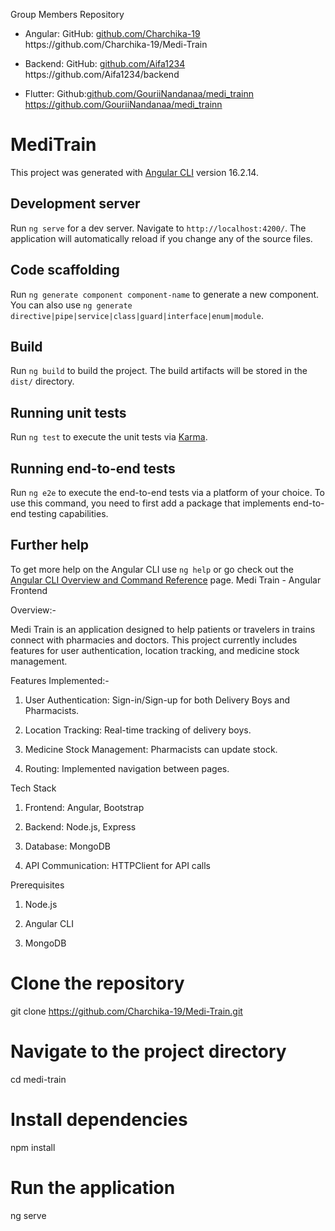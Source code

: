 Group Members Repository

- Angular: GitHub: [github.com/Charchika-19](<[https://github.com/Charchika-19.(https://github.com/Charchika-19/Medi-Train)>)
  https://github.com/Charchika-19/Medi-Train

- Backend: GitHub: [github.com/Aifa1234](<[https://github.com/Aifa1234.(https://github.com/Aifa1234/backend)>)  
   https://github.com/Aifa1234/backend

- Flutter: Github:[github.com/GouriiNandanaa/medi_trainn](<[https://github.com/GouriiNandanaa/medi_trainn).(https://github.com/GouriiNandana/medi_train)>)
  https://github.com/GouriiNandanaa/medi_trainn

# MediTrain

This project was generated with [Angular CLI](https://github.com/angular/angular-cli) version 16.2.14.

## Development server

Run `ng serve` for a dev server. Navigate to `http://localhost:4200/`. The application will automatically reload if you change any of the source files.

## Code scaffolding

Run `ng generate component component-name` to generate a new component. You can also use `ng generate directive|pipe|service|class|guard|interface|enum|module`.

## Build

Run `ng build` to build the project. The build artifacts will be stored in the `dist/` directory.

## Running unit tests

Run `ng test` to execute the unit tests via [Karma](https://karma-runner.github.io).

## Running end-to-end tests

Run `ng e2e` to execute the end-to-end tests via a platform of your choice. To use this command, you need to first add a package that implements end-to-end testing capabilities.

## Further help

To get more help on the Angular CLI use `ng help` or go check out the [Angular CLI Overview and Command Reference](https://angular.io/cli) page.
Medi Train - Angular Frontend

Overview:-

Medi Train is an application designed to help patients or travelers in trains connect with pharmacies and doctors. This project currently includes features for user authentication, location tracking, and medicine stock management.

Features Implemented:-

1. User Authentication: Sign-in/Sign-up for both Delivery Boys and Pharmacists.

2. Location Tracking: Real-time tracking of delivery boys.

3. Medicine Stock Management: Pharmacists can update stock.

4. Routing: Implemented navigation between pages.

Tech Stack

1. Frontend: Angular, Bootstrap

2. Backend: Node.js, Express

3. Database: MongoDB

4. API Communication: HTTPClient for API calls

Prerequisites

1. Node.js

2. Angular CLI

3. MongoDB

# Clone the repository

git clone https://github.com/Charchika-19/Medi-Train.git

# Navigate to the project directory

cd medi-train

# Install dependencies

npm install

# Run the application

ng serve
